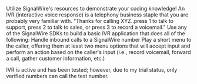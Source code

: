 Utilize SignalWire's resources to demonstrate your coding knowledge! An IVR (interactive voice response) is a telephony business staple that you are probably very familiar with.
"Thanks for calling XYZ..press 1 to talk to support, press 2 to talk to sales, or press 3 to record a voicemail." Use any of the SignalWire SDKs to build a basic IVR application that does all of the following:
Handle inbound calls to a SignalWire number
Play a short menu to the caller, offering them at least two menu options that will accept input and perform an action based on the caller's input (i.e., record voicemail, forward a call, gather customer information, etc.)  

IVR is active and has been tested; however, due to my trial status, only verified numbers can call the test number. 
